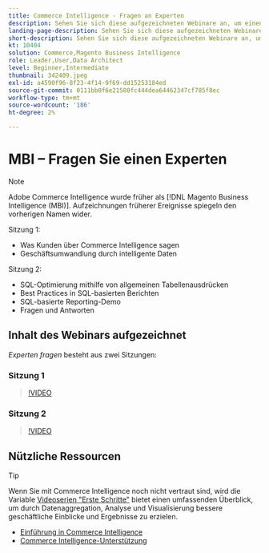 ```yaml
---
title: Commerce Intelligence - Fragen an Experten
description: Sehen Sie sich diese aufgezeichneten Webinare an, um einen tiefen Einblick in das Commerce Intelligence-Produktteam zu erhalten, einschließlich der geschäftlichen Transformation durch intelligente Daten.
landing-page-description: Sehen Sie sich diese aufgezeichneten Webinare an, um einen tiefen Einblick in das Commerce Intelligence-Produktteam zu erhalten, einschließlich der geschäftlichen Transformation durch intelligente Daten.
short-description: Sehen Sie sich diese aufgezeichneten Webinare an, um einen tiefen Einblick in das Commerce Intelligence-Produktteam zu erhalten, einschließlich der geschäftlichen Transformation durch intelligente Daten.
kt: 10404
solution: Commerce,Magento Business Intelligence
role: Leader,User,Data Architect
level: Beginner,Intermediate
thumbnail: 342409.jpeg
exl-id: a4590f96-8f23-4f14-9f69-dd15253184ed
source-git-commit: 0111bb0f6e21580fc444dea64462347cf785f8ec
workflow-type: tm+mt
source-wordcount: '186'
ht-degree: 2%

---
```


# MBI – Fragen Sie einen Experten

>[!NOTE]
>
>Adobe Commerce Intelligence wurde früher als [!DNL Magento Business Intelligence (MBI)]. Aufzeichnungen früherer Ereignisse spiegeln den vorherigen Namen wider.

Sitzung 1:

- Was Kunden über Commerce Intelligence sagen
- Geschäftsumwandlung durch intelligente Daten

Sitzung 2:

- SQL-Optimierung mithilfe von allgemeinen Tabellenausdrücken
- Best Practices in SQL-basierten Berichten
- SQL-basierte Reporting-Demo
- Fragen und Antworten

## Inhalt des Webinars aufgezeichnet

_Experten fragen_ besteht aus zwei Sitzungen:

### Sitzung 1

>[!VIDEO](https://video.tv.adobe.com/v/342409?quality=12&learn=on)

### Sitzung 2

>[!VIDEO](https://video.tv.adobe.com/v/342410?quality=12&learn=on)

## Nützliche Ressourcen

>[!TIP]
>
>Wenn Sie mit Commerce Intelligence noch nicht vertraut sind, wird die Variable [Videoserien &quot;Erste Schritte&quot;](https://experienceleague.adobe.com/docs/commerce-learn/tutorials/mbi/introduction/1-overview.html) bietet einen umfassenden Überblick, um durch Datenaggregation, Analyse und Visualisierung bessere geschäftliche Einblicke und Ergebnisse zu erzielen.

- [Einführung in Commerce Intelligence](https://experienceleague.adobe.com/docs/commerce-business-intelligence/mbi/getting-started.html)
- [Commerce Intelligence-Unterstützung](https://experienceleague.adobe.com/docs/commerce-knowledge-base/kb/troubleshooting/miscellaneous/mbi-service-policies.html)
